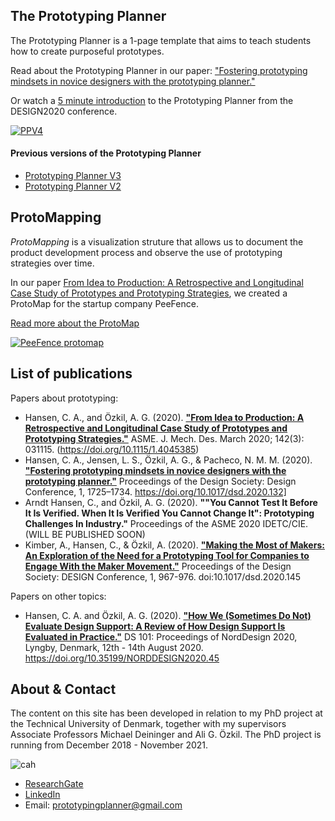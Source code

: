 ## The Prototyping Planner

The Prototyping Planner is a 1-page template that aims to teach students how to create purposeful prototypes.

Read about the Prototyping Planner in our paper: ["Fostering prototyping mindsets in novice designers with the prototyping planner."](https://www.cambridge.org/core/journals/proceedings-of-the-design-society-design-conference/article/fostering-prototyping-mindsets-in-novice-designers-with-the-prototyping-planner/14295BDBAC31101B6182D9B161538B2E)

Or watch a [5 minute introduction](https://drive.google.com/file/d/1QXjX6G2TyjkqOLADj2M4slvVEMj7VaAe/view?usp=sharing) to the Prototyping Planner from the DESIGN2020 conference.

[![PPV4](prototypingplanner.github.io/PrototypingPlannerV4.2.jpg)](prototypingplanner.github.io/PrototypingPlanner_V4.2.pdf)

#### Previous versions of the Prototyping Planner
- [Prototyping Planner V3](prototypingplanner.github.io/PrototypingPlanner_V3.pdf)
- [Prototyping Planner V2](prototypingplanner.github.io/PrototypingPlanner_V2.pdf)


## ProtoMapping

*ProtoMapping* is a visualization struture that allows us to document the product development process and observe the use of prototyping strategies over time.

In our paper [From Idea to Production: A Retrospective and Longitudinal Case Study of Prototypes and Prototyping Strategies](https://asmedigitalcollection.asme.org/mechanicaldesign/article/142/3/031115/1066327/From-Idea-to-Production-A-Retrospective-and), we created a ProtoMap for the startup company PeeFence.

<a href="prototypingplanner.github.io/protomapping.html">Read more about the ProtoMap</a>

[![PeeFence protomap](prototypingplanner.github.io/PeeFence_protomap.jpg)](prototypingplanner.github.io/PeeFence_protomap.pdf)


## List of publications

Papers about prototyping:

- Hansen, C. A., and Özkil, A. G. (2020). [**"From Idea to Production: A Retrospective and Longitudinal Case Study of Prototypes and Prototyping Strategies."**](https://asmedigitalcollection.asme.org/mechanicaldesign/article/142/3/031115/1066327/From-Idea-to-Production-A-Retrospective-and) ASME. J. Mech. Des. March 2020; 142(3): 031115. (https://doi.org/10.1115/1.4045385)
- Hansen, C. A., Jensen, L. S., Özkil, A. G., & Pacheco, N. M. M. (2020). [**"Fostering prototyping mindsets in novice designers with the prototyping planner."**](https://www.cambridge.org/core/journals/proceedings-of-the-design-society-design-conference/article/fostering-prototyping-mindsets-in-novice-designers-with-the-prototyping-planner/14295BDBAC31101B6182D9B161538B2E) Proceedings of the Design Society: Design Conference, 1, 1725–1734. https://doi.org/10.1017/dsd.2020.132]
- Arndt Hansen, C., and Özkil, A. G. (2020). **""You Cannot Test It Before It Is Verified. When It Is Verified You Cannot Change It": Prototyping Challenges In Industry."** Proceedings of the ASME 2020 IDETC/CIE. (WILL BE PUBLISHED SOON)
- Kimber, A., Hansen, C., & Özkil, A. (2020). [**"Making the Most of Makers: An Exploration of the Need for a Prototyping Tool for Companies to Engage With the Maker Movement."**](https://www.cambridge.org/core/journals/proceedings-of-the-design-society-design-conference/article/making-the-most-of-makers-an-exploration-of-the-need-for-a-prototyping-tool-for-companies-to-engage-with-the-maker-movement/4F9415B5F40F650458B3F52D172EAF2F) Proceedings of the Design Society: DESIGN Conference, 1, 967-976. doi:10.1017/dsd.2020.145

Papers on other topics:
- Hansen, C. A. and Özkil, A. G. (2020). [**"How We (Sometimes Do Not) Evaluate Design Support: A Review of How Design Support Is Evaluated in Practice."**](https://www.designsociety.org/publication/42545/How+We+%28Sometimes+Do+Not%29+Evaluate+Design+Support%3A+A+Review+of+How+Design+Support+Is+Evaluated+in+Practice) DS 101: Proceedings of NordDesign 2020, Lyngby, Denmark, 12th - 14th August 2020. https://doi.org/10.35199/NORDDESIGN2020.45


## About & Contact

The content on this site has been developed in relation to my PhD project at the Technical University of Denmark, together with my supervisors Associate Professors Michael Deininger and Ali G. Özkil. 
The PhD project is running from December 2018 - November 2021.

![cah](prototypingplanner.github.io/cah.png)
- [ResearchGate](https://www.researchgate.net/profile/Camilla_Hansen25?ev=hdr_xprf&_sg=7dPyj_ApPb7PBPN93QggOFY4CapBeqzCxBHTW_ESMQsn-WhhJGK8RIoN3Ytgyf_v_2cNSm3mto9weB-lpnbPPdqK)
- [LinkedIn](https://www.linkedin.com/in/camilla-arndt-hansen/)
- Email: prototypingplanner@gmail.com

